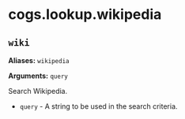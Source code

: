 # cogs.lookup.wikipedia

## `wiki`

**Aliases:** `wikipedia`

**Arguments:** `query`

Search Wikipedia.

* `query` - A string to be used in the search criteria.